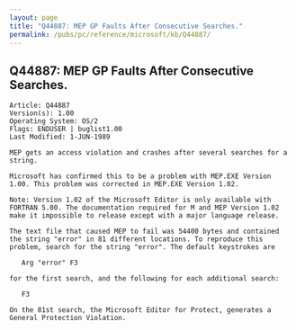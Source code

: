 ```yaml
---
layout: page
title: "Q44887: MEP GP Faults After Consecutive Searches."
permalink: /pubs/pc/reference/microsoft/kb/Q44887/
---
```


## Q44887: MEP GP Faults After Consecutive Searches.

	Article: Q44887
	Version(s): 1.00
	Operating System: OS/2
	Flags: ENDUSER | buglist1.00
	Last Modified: 1-JUN-1989
	
	MEP gets an access violation and crashes after several searches for a
	string.
	
	Microsoft has confirmed this to be a problem with MEP.EXE Version
	1.00. This problem was corrected in MEP.EXE Version 1.02.
	
	Note: Version 1.02 of the Microsoft Editor is only available with
	FORTRAN 5.00. The documentation required for M and MEP Version 1.02
	make it impossible to release except with a major language release.
	
	The text file that caused MEP to fail was 54400 bytes and contained
	the string "error" in 81 different locations. To reproduce this
	problem, search for the string "error". The default keystrokes are
	
	   Arg "error" F3
	
	for the first search, and the following for each additional search:
	
	   F3
	
	On the 81st search, the Microsoft Editor for Protect, generates a
	General Protection Violation.
